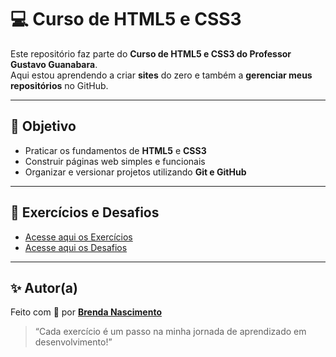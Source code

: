 # 💻 Curso de HTML5 e CSS3

Este repositório faz parte do **Curso de HTML5 e CSS3 do Professor Gustavo Guanabara**.  
Aqui estou aprendendo a criar **sites** do zero e também a **gerenciar meus repositórios** no GitHub.

---

## 🎯 Objetivo

- Praticar os fundamentos de **HTML5** e **CSS3**  
- Construir páginas web simples e funcionais  
- Organizar e versionar projetos utilizando **Git e GitHub**

---

## 📝 Exercícios e Desafios

- [Acesse aqui os Exercícios]([exercicios/index.html](https://behnascimentoo.github.io/html-css/exercicios/index.html))
- [Acesse aqui os Desafios]([Desafios/index.html](https://behnascimentoo.github.io/html-css/Desafios/index.html))

---

## ✨ Autor(a)

Feito com 💚 por **[Brenda Nascimento](https://github.com/behnascimentoo)**  
> “Cada exercício é um passo na minha jornada de aprendizado em desenvolvimento!”
